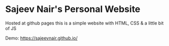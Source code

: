# Sajeev Nair's Personal Website

Hosted at github pages this is a simple website with HTML, CSS & a little bit of JS

Demo: https://sajeevnair.github.io/
